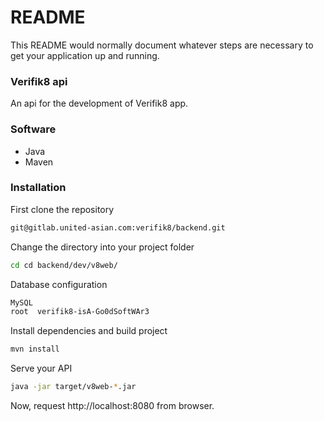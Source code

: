 # README #

This README would normally document whatever steps are necessary to get your application up and running.

### Verifik8 api ###

An api for the development of Verifik8 app.

### Software ###

- Java
- Maven

### Installation ###

First clone the repository

```bash
git@gitlab.united-asian.com:verifik8/backend.git
```
Change the directory into your project folder

```bash
cd cd backend/dev/v8web/
```

Database configuration

```bash
MySQL
root  verifik8-isA-Go0dSoftWAr3
```

Install dependencies and build project

```bash
mvn install
```

Serve your API

```bash
java -jar target/v8web-*.jar
 ```
Now, request http://localhost:8080 from browser.
